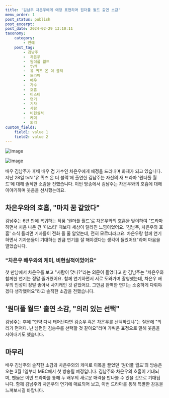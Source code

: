```yaml
---
title: '김남주 차은우에게 애정 표현하며 원더풀 월드 출연 소감'
menu_order: 1
post_status: publish
post_excerpt: 
post_date: 2024-02-29 13:10:11
taxonomy:
    category:
        - 연예
    post_tag:
        - 김남주
        -  차은우
        -  원더풀 월드
        -  tvN
        -  유 퀴즈 온 더 블럭
        -  드라마
        -  배우
        -  가수
        -  호흡
        -  미스티
        -  연기
        -  기자
        -  사람
        -  비현실적
        -  케미
        -  의리
custom_fields:
    field1: value 1
    field2: value 2
---
```


![Image](https://mimgnews.pstatic.net/image/076/2024/02/29/2024022901002033400277751_20240229083103246.jpg?type=w540)

![Image](https://ssl.pstatic.net/mimgnews/image/076/2024/02/29/2024022901002033400277752_20240229083103251.jpg?type=w540)

배우 김남주가 후배 배우 겸 가수인 차은우에게 애정을 드러내며 화제가 되고 있습니다. 지난 28일 tvN '유 퀴즈 온 더 블럭'에 출연한 김남주는 자신의 새 드라마 '원더풀 월드'에 대해 솔직한 소감을 전했습니다. 이번 방송에서 김남주는 차은우와의 호흡에 대해 이야기하며 웃음을 선사했는데요.
## 차은우와의 호흡, "마치 꿈 같았다"
김남주는 6년 만에 복귀하는 작품 '원더풀 월드'로 차은우와의 호흡을 맞이하여 "드라마 하면서 처음 나온 건 '미스티' 때보다 세상이 달라진 느낌이었어요. '김남주, 차은우와 호흡' 소식 들리면 기자들이 전화 올 줄 알았는데, 전혀 모르더라고요. 차은우랑 함께 연기하면서 기자분들이 기대하는 만큼 연기를 잘 해야겠다는 생각이 들었어요"라며 마음을 열었습니다.
### "차은우 배우와의 케미, 비현실적이었어요"
첫 만남에서 차은우를 보고 "사람이 맞나?"라는 의문이 들었다고 한 김남주는 "차은우와 함께한 연기는 정말 즐거웠어요. 함께 연기하면서 서로 도와가며 촬영했는데, 차은우 배우의 인성이 정말 좋아서 사기캐인 것 같았어요. 그만큼 완벽한 연기는 소중하게 다뤄야겠다 생각했어요"라고 솔직한 소감을 전했습니다.
## '원더풀 월드' 출연 소감, "의리 있는 선택"
김남주는 후에 "만약 다시 태어난다면 김승우 혹은 차은우를 선택하겠냐"는 질문에 "의리가 먼저다. 난 남편인 김승우를 선택할 것 같아요"라며 가벼운 표정으로 말해 웃음을 자아내기도 했습니다. 
## 마무리
배우 김남주의 솔직한 소감과 차은우와의 케미로 이목을 끌었던 '원더풀 월드'의 방송은 오는 3월 1일부터 MBC에서 첫 방송될 예정입니다. 김남주와 차은우의 호흡이 기대되며, 팬들은 이번 드라마를 통해 두 배우의 새로운 매력을 만나볼 수 있을 것으로 기대됩니다. 함께 김남주와 차은우의 연기에 매료되어 보고, 이번 드라마를 통해 특별한 감동을 느껴보시길 바랍니다.
